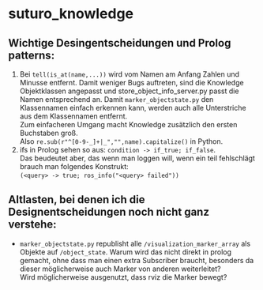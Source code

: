 # suturo_knowledge

## Wichtige Desingentscheidungen und Prolog patterns:
1. Bei `tell(is_at(name,...))` wird vom Namen am Anfang Zahlen und Minusse entfernt. Damit weniger Bugs auftreten, sind die Knowledge Objektklassen angepasst und store_object_info_server.py passt die Namen entsprechend an.
   Damit `marker_objectstate.py` den Klassennamen einfach erkennen kann, werden auch alle Unterstriche aus dem Klassennamen entfernt.  
   Zum einfacheren Umgang macht Knowledge zusätzlich den ersten Buchstaben groß.  
   Also `re.sub(r"^[0-9-_]+|_","",name).capitalize()` in Python.  
2. ifs in Prolog sehen so aus: `condition -> if_true; if_false`.  
   Das beudeutet aber, das wenn man loggen will, wenn ein teil fehlschlägt brauch man folgendes Konstrukt:  
   `(<query> -> true; ros_info("<query> failed"))`

## Altlasten, bei denen ich die Designentscheidungen noch nicht ganz verstehe:
- `marker_objectstate.py` republisht alle `/visualization_marker_array` als Objekte auf `/object_state`.
  Warum wird das nicht direkt in prolog gemacht, ohne dass man einen extra Subscriber braucht, besonders da dieser möglicherweise auch Marker von anderen weiterleitet?  
  Wird möglicherweise ausgenutzt, dass rviz die Marker bewegt?
